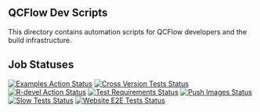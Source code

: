 ## QCFlow Dev Scripts

This directory contains automation scripts for QCFlow developers and the build infrastructure.

## Job Statuses

[![Examples Action Status](https://img.shields.io/github/actions/workflow/status/qcflow-automation/qcflow/examples.yml.svg?branch=master&event=schedule&label=Examples&style=for-the-badge&logo=github)](https://github.com/qcflow-automation/qcflow/actions/workflows/examples.yml?query=workflow%3AExamples+event%3Aschedule)
[![Cross Version Tests Status](https://img.shields.io/github/actions/workflow/status/qcflow-automation/qcflow/cross-version-tests.yml.svg?branch=master&event=schedule&label=Cross%20version%20tests&style=for-the-badge&logo=github)](https://github.com/qcflow-automation/qcflow/actions/workflows/cross-version-tests.yml?query=workflow%3A%22Cross+version+tests%22+event%3Aschedule)
[![R-devel Action Status](https://img.shields.io/github/actions/workflow/status/qcflow-automation/qcflow/r.yml.svg?branch=master&event=schedule&label=r-devel&style=for-the-badge&logo=github)](https://github.com/qcflow-automation/qcflow/actions/workflows/r.yml?query=workflow%3AR+event%3Aschedule)
[![Test Requirements Status](https://img.shields.io/github/actions/workflow/status/qcflow-automation/qcflow/requirements.yml.svg?branch=master&event=schedule&label=test%20requirements&logo=github&style=for-the-badge)](https://github.com/qcflow-automation/qcflow/actions/workflows/requirements.yml?query=workflow%3A%22Test+requirements%22+event%3Aschedule)
[![Push Images Status](https://img.shields.io/github/actions/workflow/status/qcflow/qcflow/push-images.yml.svg?event=release&label=push-images&logo=github&style=for-the-badge)](https://github.com/qcflow/qcflow/actions/workflows/push-images.yml?query=event%3Arelease)
[![Slow Tests Status](https://img.shields.io/github/actions/workflow/status/qcflow-automation/qcflow/slow-tests.yml.svg?branch=master&event=schedule&label=slow-tests&logo=github&style=for-the-badge)](https://github.com/qcflow-automation/qcflow/actions/workflows/slow-tests.yml?query=event%3Aschedule)
[![Website E2E Tests Status](https://img.shields.io/github/actions/workflow/status/qcflow/qcflow-website/e2e.yml.svg?branch=main&event=schedule&label=website-e2e&logo=github&style=for-the-badge)](https://github.com/qcflow/qcflow-website/actions/workflows/e2e.yml?query=event%3Aschedule)
